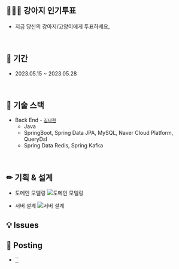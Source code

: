 

## 👨‍👨‍👧 강아지 인기투표
  - 지금 당신의 강아지/고양이에게 투표하세요,
 
 <br>
 

## 📆 기간
  - 2023.05.15 ~ 2023.05.28

<br>

## 📗 기술 스택
  - Back End - [`김나현`](https://github.com/xiu0327)
    - Java
    - SpringBoot, Spring Data JPA, MySQL, Naver Cloud Platform, QueryDsl
    - Spring Data Redis, Spring Kafka

<br>

## ✏ 기획 & 설계
- 도메인 모델링
![도메인 모델링](https://github.com/xiu0327/2023-pet-vote/assets/78461009/6399a073-66d6-450e-a525-58a2363dbe68)

- 서버 설계
![서버 설계](https://github.com/xiu0327/2023-pet-vote/assets/78461009/14eec882-00e6-44e6-9964-7dd35fbd3344)

## 💡 Issues


## 📝 Posting
  - [``]()

